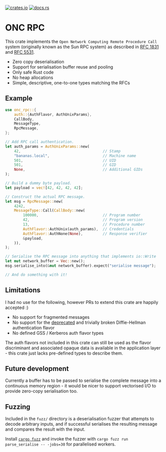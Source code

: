 [![crates.io](https://img.shields.io/crates/v/onc-rpc.svg)](https://crates.io/crates/onc-rpc)
[![docs.rs](https://docs.rs/onc-rpc/badge.svg)](https://docs.rs/onc-rpc)

# ONC RPC

This crate implements the `Open Network Computing Remote Procedure Call` system
(originally known as the Sun RPC system) as described in [RFC 1831] and [RFC
5531].

* Zero copy deserialisation
* Support for serialisation buffer reuse and pooling
* Only safe Rust code
* No heap allocations
* Simple, descriptive, one-to-one types matching the RFCs

## Example

```rust
use onc_rpc::{
    auth::{AuthFlavor, AuthUnixParams},
    CallBody,
    MessageType,
    RpcMessage,
};

// Add RPC call authentication.
let auth_params = AuthUnixParams::new(
	42,										// Stamp
	"bananas.local",						// Machine name
	501,									// UID
	501,									// GID
	None,									// Additional GIDs
);

// Build a dummy byte payload.
let payload = vec![42, 42, 42, 42];

// Construct the actual RPC message.
let msg = RpcMessage::new(
    4242,
    MessageType::Call(CallBody::new(
        100000, 							// Program number
        42,									// Program version
        13,									// Procedure number
        AuthFlavor::AuthUnix(auth_params),	// Credentials
        AuthFlavor::AuthNone(None),			// Response verifier
        &payload,
    )),
);

// Serialise the RPC message into anything that implements io::Write
let mut network_buffer = Vec::new();
msg.serialise_into(&mut network_buffer).expect("serialise message");

// And do something with it!
```

## Limitations

I had no use for the following, however PRs to extend this crate are happily
accepted :)

* No support for fragmented messages
* No support for the [deprecated] and trivially broken Diffie-Hellman
  authentication flavor
* No defined GSS / Kerberos auth flavor types

The auth flavors not included in this crate can still be used as the flavor
discriminant and associated opaque data is available in the application layer -
this crate just lacks pre-defined types to describe them.

## Future development

Currently a buffer has to be passed to serialise the complete message into a
continuous memory region - it would be nicer to support vectorised I/O to
provide zero-copy serialisation too.

## Fuzzing
Included in the `fuzz/` directory is a deserialisation fuzzer that attempts to
decode arbitrary inputs, and if successful serialises the resulting message and
compares the result with the input.

Install [`cargo fuzz`] and invoke the fuzzer with `cargo fuzz run
parse_serialise -- -jobs=30` for parallelised workers.

[deprecated]: https://tools.ietf.org/html/rfc2695#section-2
[RFC 1831]: https://tools.ietf.org/html/rfc1831
[RFC 5531]: https://tools.ietf.org/html/rfc5531
[`fuzz`]: https://github.com/domodwyer/onc-rpc/tree/master/fuzz
[`cargo fuzz`]: https://github.com/rust-fuzz/cargo-fuzz
